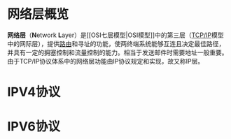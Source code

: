# 网络层概览
**网络层**（**N**etwork **L**ayer）是[[OSI七层模型|OSI模型]]中的第三层（[TCP/IP](https://zh.wikipedia.org/wiki/TCP/IP%E5%8D%8F%E8%AE%AE%E6%97%8F "TCP/IP协议族")模型中的网际层），提供[路由](https://zh.wikipedia.org/wiki/%E8%B7%AF%E7%94%B1 "路由")和寻址的功能，使两终端系统能够互连且决定最佳路径，并具有一定的拥塞控制和流量控制的能力。相当于发送邮件时需要地址一般重要。由于TCP/IP协议体系中的网络层功能由IP协议规定和实现，故又称IP层。

# IPV4协议


# IPV6协议


